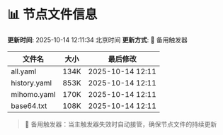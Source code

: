 # 📊 节点文件信息

**更新时间**: 2025-10-14 12:11:34 北京时间
**更新方式**: 🔄 备用触发器

| 文件名 | 大小 | 最后修改 |
|--------|------|----------|
| all.yaml | 134K | 2025-10-14 12:11 |
| history.yaml | 853K | 2025-10-14 12:11 |
| mihomo.yaml | 170K | 2025-10-14 12:11 |
| base64.txt | 108K | 2025-10-14 12:11 |

> 🔄 备用触发器：当主触发器失效时自动接管，确保节点文件的持续更新
